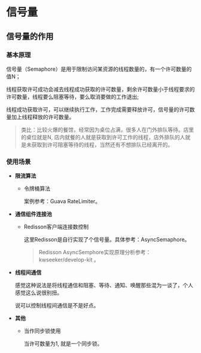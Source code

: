 # 信号量

## 信号量的作用

### 基本原理

信号量（Semaphore）是用于限制访问某资源的线程数量的，有一个许可数量的值N；

线程获取许可成功会减去线程成功获取的许可数量，剩余许可数量小于线程要求的许可数量，线程要么阻塞等待，要么取消要做的工作退出; 

线程成功获取许可，可以继续执行工作，工作完成需要释放许可，信号量的许可数量加上线程释放的许可数量。

> 类比：比较火爆的餐馆，经常因为桌位占满，很多人在门外排队等待。店里的桌位就是N, 店内就餐的人就是获取到许可工作的线程，店外排队的人就是未获取到许可阻塞等待的线程，当然还有不想排队已经离开的。

### 使用场景

+ **限流算法**

  + 令牌桶算法

    案例参考：Guava RateLimiter。

+ **通信组件连接池**

  + Redisson客户端连接数控制

    这里Redisson是自行实现了个信号量。具体参考：AsyncSemaphore。

    > Redisson AsyncSemphore实现原理分析参考：kwseeker/develop-kit 。

+ **线程间通信**

  感觉这种说法是将线程通信和阻塞、等待、通知、唤醒那些混为一谈了，个人感觉这么说很别扭。

  说可以控制线程间通信是不是好点。

+ **其他**

  + 当作同步锁使用

    当许可数量为1, 就是一个同步锁。

    